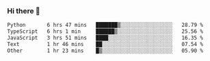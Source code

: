 ### Hi there 🌱
<!--START_SECTION:waka-->

```txt
Python       6 hrs 47 mins   ███████▒░░░░░░░░░░░░░░░░░   28.79 %
TypeScript   6 hrs 1 min     ██████▒░░░░░░░░░░░░░░░░░░   25.56 %
JavaScript   3 hrs 51 mins   ████░░░░░░░░░░░░░░░░░░░░░   16.35 %
Text         1 hr 46 mins    ██░░░░░░░░░░░░░░░░░░░░░░░   07.54 %
Other        1 hr 23 mins    █▒░░░░░░░░░░░░░░░░░░░░░░░   05.90 %
```

<!--END_SECTION:waka-->
<!--
**Dieg0raf/Dieg0raf** is a ✨ _special_ ✨ repository because its `README.md` (this file) appears on your GitHub profile.

Here are some ideas to get you started:

- 🔭 I’m currently working on ...
- 🌱 I’m currently learning ...
- 👯 I’m looking to collaborate on ...
- 🤔 I’m looking for help with ...
- 💬 Ask me about ...
- 📫 How to reach me: ...
- 😄 Pronouns: ...
- ⚡ Fun fact: ...
-->

